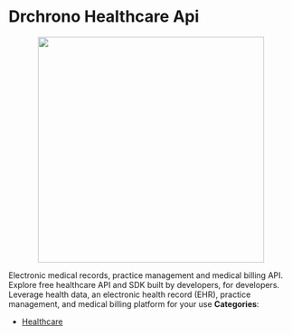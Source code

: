 # Drchrono Healthcare Api

<p align="center">
    <img width="400" src="https://raw.githubusercontent.com/awesome-apis/awesome-apis/apis/drchrono-healthcare-api/logo_256x256.png" />
</p>


Electronic medical records, practice management and medical billing API.  Explore free healthcare API and SDK built by developers, for developers.  Leverage health data, an electronic health record (EHR), practice management, and medical billing platform for your use
**Categories**:

- [Healthcare](https://github/awesome-apis/awesome-apis#healthcare)



